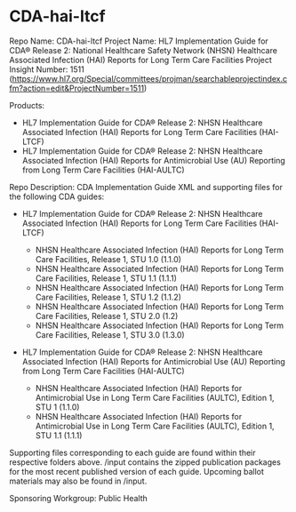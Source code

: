 # CDA-hai-ltcf

Repo Name: CDA-hai-ltcf
Project Name: HL7 Implementation Guide for CDA® Release 2: National Healthcare Safety Network (NHSN) Healthcare Associated Infection (HAI) Reports for Long Term Care Facilities
Project Insight Number: 1511 (https://www.hl7.org/Special/committees/projman/searchableprojectindex.cfm?action=edit&ProjectNumber=1511)

Products: 
 * HL7 Implementation Guide for CDA® Release 2: NHSN Healthcare Associated Infection (HAI) Reports for Long Term Care Facilities (HAI-LTCF)
 * HL7 Implementation Guide for CDA® Release 2: NHSN Healthcare Associated Infection (HAI) Reports for Antimicrobial Use (AU) Reporting from Long Term Care Facilities (HAI-AULTC)


Repo Description: CDA Implementation Guide XML and supporting files for the following CDA guides:
 * HL7 Implementation Guide for CDA® Release 2: NHSN Healthcare Associated Infection (HAI) Reports for Long Term Care Facilities (HAI-LTCF)
   * NHSN Healthcare Associated Infection (HAI) Reports for Long Term Care Facilities, Release 1, STU 1.0 (1.1.0)
   * NHSN Healthcare Associated Infection (HAI) Reports for Long Term Care Facilities, Release 1, STU 1.1 (1.1.1)
   * NHSN Healthcare Associated Infection (HAI) Reports for Long Term Care Facilities, Release 1, STU 1.2 (1.1.2)
   * NHSN Healthcare Associated Infection (HAI) Reports for Long Term Care Facilities, Release 1, STU 2.0 (1.2)
   * NHSN Healthcare Associated Infection (HAI) Reports for Long Term Care Facilities, Release 1, STU 3.0 (1.3.0)
   

 * HL7 Implementation Guide for CDA® Release 2: NHSN Healthcare Associated Infection (HAI) Reports for Antimicrobial Use (AU) Reporting from Long Term Care Facilities (HAI-AULTC)
   * NHSN Healthcare Associated Infection (HAI) Reports for Antimicrobial Use in Long Term Care Facilities (AULTC), Edition 1, STU 1 (1.1.0)
   * NHSN Healthcare Associated Infection (HAI) Reports for Antimicrobial Use in Long Term Care Facilities (AULTC), Edition 1, STU 1.1 (1.1.1)

Supporting files corresponding to each guide are found within their respective folders above. /input contains the zipped publication packages for the most recent published version of each guide. Upcoming ballot materials may also be found in /input. 

Sponsoring Workgroup: Public Health
